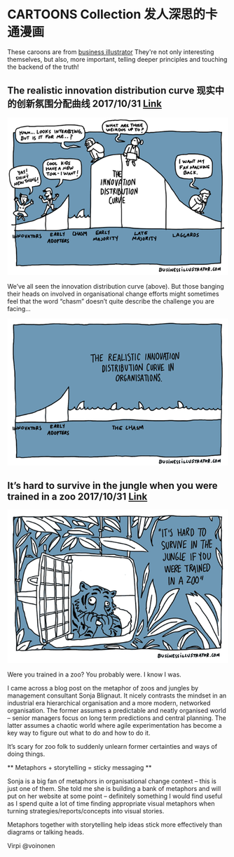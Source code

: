 # CARTOONS Collection 发人深思的卡通漫画

These caroons are from [business illustrator](https://www.businessillustrator.com)
They're not only interesting themselves, but also, more important, telling deeper principles and touching the backend of the truth!

## The realistic innovation distribution curve 现实中的创新氛围分配曲线 2017/10/31 [Link](https://www.businessillustrator.com/innovation-distribution-curve-cartoon/)

![innovation-distribution-curve](./pics/innovation-distribution-curve-650px.png)  

We’ve all seen the innovation distribution curve (above). But those banging their heads on involved in organisational change efforts might sometimes feel that the word “chasm” doesn’t quite describe the challenge you are facing…

![innovation-distribution-curve_chasm-version](./pics/innovation-distribution-curve_chasm-version_650px.png)  

## It’s hard to survive in the jungle when you were trained in a zoo 2017/10/31 [Link](https://www.businessillustrator.com/its-hard-to-survive-in-the-jungle-when-you-were-trained-in-a-zoo-cartoon/)

![training-survive-in-the-jungle-zoo_businessillustrator](./pics/training-survive-in-the-jungle-zoo_businessillustrator-650px.gif)  

Were you trained in a zoo? You probably were. I know I was.

I came across a blog post on the metaphor of zoos and jungles by management consultant Sonja Blignaut. It nicely contrasts the mindset in an industrial era hierarchical organisation and a more modern, networked organisation. The former assumes a predictable and neatly organised world – senior managers focus on long term predictions and central planning. The latter assumes a chaotic world where agile experimentation has become a key way to figure out what to do and how to do it.

It’s scary for zoo folk to suddenly unlearn former certainties and ways of doing things.

** Metaphors + storytelling = sticky messaging **

Sonja is a big fan of metaphors in organisational change context – this is just one of them. She told me she is building a bank of metaphors and will put on her website at some point – definitely something I would find useful as I spend quite a lot of time finding appropriate visual metaphors when turning strategies/reports/concepts into visual stories.

Metaphors together with storytelling help ideas stick more effectively than diagrams or talking heads.

Virpi @voinonen
